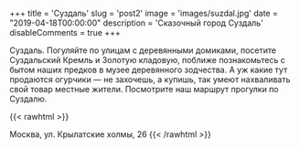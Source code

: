 +++
title = 'Суздаль'
slug = 'post2'
image = 'images/suzdal.jpg'
date = "2019-04-18T00:00:00"
description = 'Сказочный город Суздаль'
disableComments = true
+++


Суздаль. Погуляйте по улицам с деревянными домиками, посетите Суздальский Кремль и Золотую кладовую, поближе познакомьтесь с бытом наших предков в музее деревянного зодчества. А уж какие тут продаются огурчики — не захочешь, а купишь, так умеют нахваливать свой товар местные жители. Посмотрите наш маршрут прогулки по Суздалю.

{{< rawhtml >}}
<script src="https://api-maps.yandex.ru/2.1/?apikey=316b18fe-0f3b-45d3-8930-26eafd8c0beb&lang=ru_RU&load=Geolink"
 type="text/javascript"></script>
 <span class="ymaps-geolink">
   Москва, ул. Крылатские холмы, 26
</span>
{{< /rawhtml >}}
